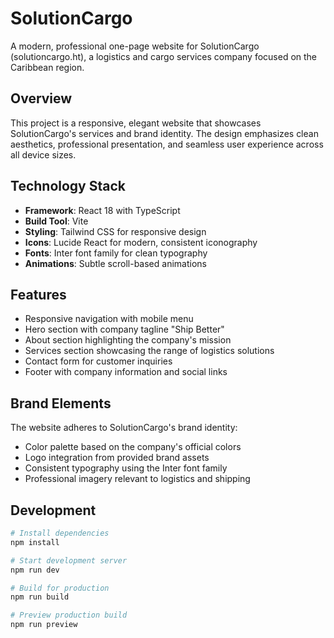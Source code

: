 # SolutionCargo

A modern, professional one-page website for SolutionCargo (solutioncargo.ht), a logistics and cargo services company focused on the Caribbean region.

## Overview

This project is a responsive, elegant website that showcases SolutionCargo's services and brand identity. The design emphasizes clean aesthetics, professional presentation, and seamless user experience across all device sizes.

## Technology Stack

- **Framework**: React 18 with TypeScript
- **Build Tool**: Vite
- **Styling**: Tailwind CSS for responsive design
- **Icons**: Lucide React for modern, consistent iconography
- **Fonts**: Inter font family for clean typography
- **Animations**: Subtle scroll-based animations

## Features

- Responsive navigation with mobile menu
- Hero section with company tagline "Ship Better"
- About section highlighting the company's mission
- Services section showcasing the range of logistics solutions
- Contact form for customer inquiries
- Footer with company information and social links

## Brand Elements

The website adheres to SolutionCargo's brand identity:
- Color palette based on the company's official colors
- Logo integration from provided brand assets
- Consistent typography using the Inter font family
- Professional imagery relevant to logistics and shipping

## Development

```bash
# Install dependencies
npm install

# Start development server
npm run dev

# Build for production
npm run build

# Preview production build
npm run preview
```

